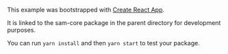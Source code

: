 This example was bootstrapped with [Create React App](https://github.com/facebook/create-react-app).

It is linked to the sam-core package in the parent directory for development purposes.

You can run `yarn install` and then `yarn start` to test your package.
